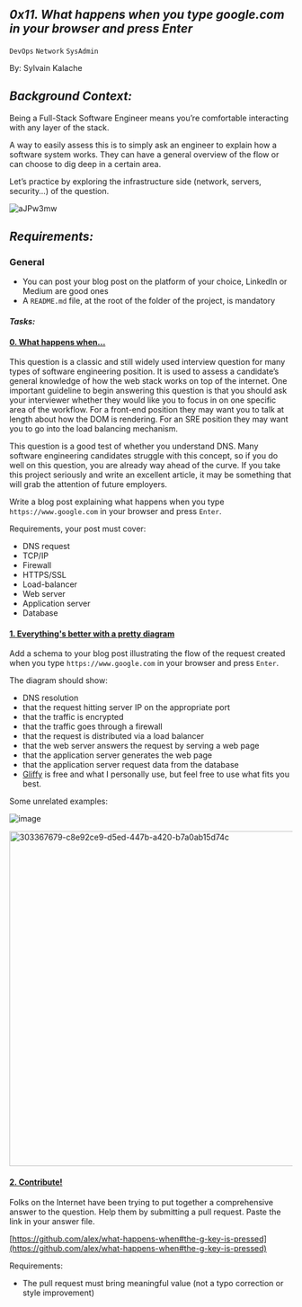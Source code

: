 ## *0x11. What happens when you type google.com in your browser and press Enter*

`DevOps`   `Network`   `SysAdmin`
 
By: Sylvain Kalache

## *Background Context:*

Being a Full-Stack Software Engineer means you’re comfortable interacting with any layer of the stack.

A way to easily assess this is to simply ask an engineer to explain how a software system works. They can have a general overview of the flow or can choose to dig deep in a certain area.

Let’s practice by exploring the infrastructure side (network, servers, security…) of the question.

![aJPw3mw](https://github.com/mohammedchakir/alx-system_engineering-devops/assets/129831433/900aba73-6edd-48c4-b937-8286dc3a40da)

## *Requirements:*
### General

- You can post your blog post on the platform of your choice, LinkedIn or Medium are good ones
- A `README.md` file, at the root of the folder of the project, is mandatory


#### *Tasks:*

#### [0. What happens when...](0-blog_post)

This question is a classic and still widely used interview question for many types of software engineering position. It is used to assess a candidate’s general knowledge of how the web stack works on top of the internet. One important guideline to begin answering this question is that you should ask your interviewer whether they would like you to focus in on one specific area of the workflow. For a front-end position they may want you to talk at length about how the DOM is rendering. For an SRE position they may want you to go into the load balancing mechanism.

This question is a good test of whether you understand DNS. Many software engineering candidates struggle with this concept, so if you do well on this question, you are already way ahead of the curve. If you take this project seriously and write an excellent article, it may be something that will grab the attention of future employers.

Write a blog post explaining what happens when you type `https://www.google.com` in your browser and press `Enter`.

Requirements, your post must cover:

- DNS request
- TCP/IP
- Firewall
- HTTPS/SSL
- Load-balancer
- Web server
- Application server
- Database

 
#### [1. Everything's better with a pretty diagram](1-what_happen_when_diagram)

Add a schema to your blog post illustrating the flow of the request created when you type `https://www.google.com` in your browser and press `Enter`.

The diagram should show:

- DNS resolution
- that the request hitting server IP on the appropriate port
- that the traffic is encrypted
- that the traffic goes through a firewall
- that the request is distributed via a load balancer
- that the web server answers the request by serving a web page
- that the application server generates the web page
- that the application server request data from the database
- [Gliffy](https://www.gliffy.com/) is free and what I personally use, but feel free to use what fits you best.

Some unrelated examples:

![image](https://github.com/mohammedchakir/alx-system_engineering-devops/assets/129831433/b1f3c498-a569-45e4-92a4-84c9b6937d1d)

<img width="596" alt="303367679-c8e92ce9-d5ed-447b-a420-b7a0ab15d74c" src="https://github.com/mohammedchakir/alx-system_engineering-devops/assets/129831433/8696f000-b67e-47d7-b95e-afb89f9f834e">


#### [2. Contribute!](2-contribution-to_what-happens-when_github_answer)

Folks on the Internet have been trying to put together a comprehensive answer to the question. Help them by submitting a pull request. Paste the link in your answer file.

[https://github.com/alex/what-happens-when#the-g-key-is-pressed](https://github.com/alex/what-happens-when#the-g-key-is-pressed)

Requirements:

- The pull request must bring meaningful value (not a typo correction or style improvement)
